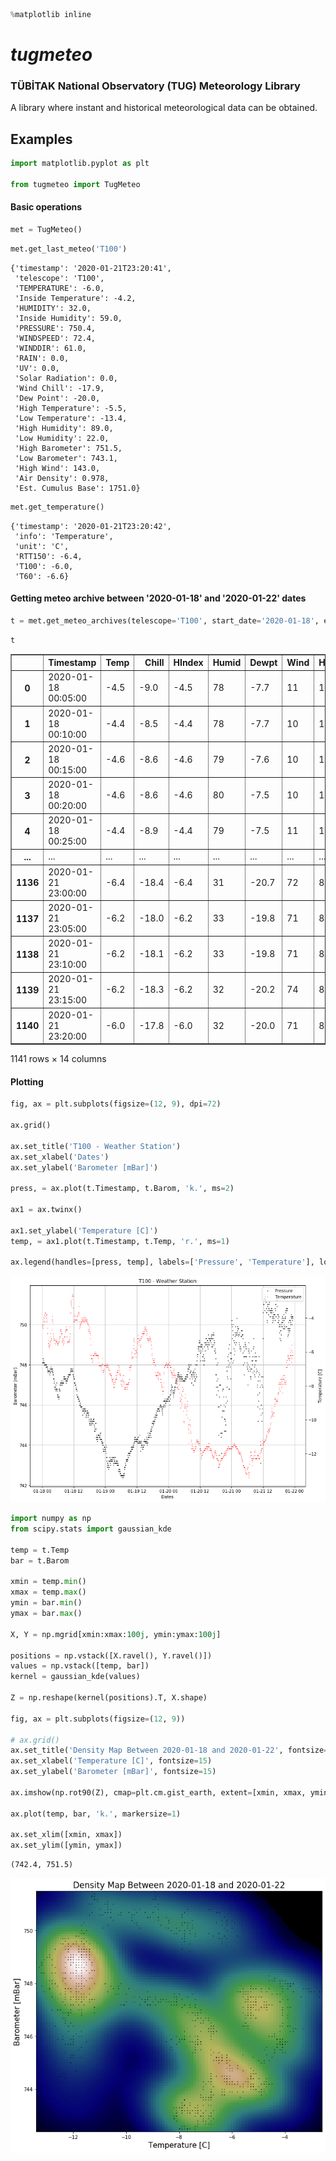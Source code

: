 ```python
%matplotlib inline
```

# ***tugmeteo***

### TÜBİTAK National Observatory (TUG) Meteorology Library

A library where instant and historical meteorological data can be obtained.

## Examples


```python
import matplotlib.pyplot as plt

from tugmeteo import TugMeteo
```

#### Basic operations


```python
met = TugMeteo()
```


```python
met.get_last_meteo('T100')
```




    {'timestamp': '2020-01-21T23:20:41',
     'telescope': 'T100',
     'TEMPERATURE': -6.0,
     'Inside Temperature': -4.2,
     'HUMIDITY': 32.0,
     'Inside Humidity': 59.0,
     'PRESSURE': 750.4,
     'WINDSPEED': 72.4,
     'WINDDIR': 61.0,
     'RAIN': 0.0,
     'UV': 0.0,
     'Solar Radiation': 0.0,
     'Wind Chill': -17.9,
     'Dew Point': -20.0,
     'High Temperature': -5.5,
     'Low Temperature': -13.4,
     'High Humidity': 89.0,
     'Low Humidity': 22.0,
     'High Barometer': 751.5,
     'Low Barometer': 743.1,
     'High Wind': 143.0,
     'Air Density': 0.978,
     'Est. Cumulus Base': 1751.0}




```python
met.get_temperature()
```




    {'timestamp': '2020-01-21T23:20:42',
     'info': 'Temperature',
     'unit': 'C',
     'RTT150': -6.4,
     'T100': -6.0,
     'T60': -6.6}



#### Getting meteo archive between '2020-01-18' and '2020-01-22' dates


```python
t = met.get_meteo_archives(telescope='T100', start_date='2020-01-18', end_date='2020-01-22')
```


```python
t
```




<div>
<style>
    .dataframe tbody tr th:only-of-type {
        vertical-align: middle;
    }

    .dataframe tbody tr th {
        vertical-align: top;
    }

    .dataframe thead th {
        text-align: right;
    }
</style>
<table border="1" class="dataframe">
  <thead>
    <tr style="text-align: right;">
      <th></th>
      <th>Timestamp</th>
      <th>Temp</th>
      <th>Chill</th>
      <th>HIndex</th>
      <th>Humid</th>
      <th>Dewpt</th>
      <th>Wind</th>
      <th>HiWind</th>
      <th>WindDir</th>
      <th>Rain</th>
      <th>Barom</th>
      <th>Solar</th>
      <th>ET</th>
      <th>UV</th>
    </tr>
  </thead>
  <tbody>
    <tr>
      <th>0</th>
      <td>2020-01-18 00:05:00</td>
      <td>-4.5</td>
      <td>-9.0</td>
      <td>-4.5</td>
      <td>78</td>
      <td>-7.7</td>
      <td>11</td>
      <td>16</td>
      <td>315</td>
      <td>0.0</td>
      <td>748.1</td>
      <td>0</td>
      <td>0.000</td>
      <td>0.0</td>
    </tr>
    <tr>
      <th>1</th>
      <td>2020-01-18 00:10:00</td>
      <td>-4.4</td>
      <td>-8.5</td>
      <td>-4.4</td>
      <td>78</td>
      <td>-7.7</td>
      <td>10</td>
      <td>13</td>
      <td>315</td>
      <td>0.0</td>
      <td>748.1</td>
      <td>0</td>
      <td>0.000</td>
      <td>0.0</td>
    </tr>
    <tr>
      <th>2</th>
      <td>2020-01-18 00:15:00</td>
      <td>-4.6</td>
      <td>-8.6</td>
      <td>-4.6</td>
      <td>79</td>
      <td>-7.6</td>
      <td>10</td>
      <td>13</td>
      <td>315</td>
      <td>0.0</td>
      <td>748.1</td>
      <td>0</td>
      <td>0.000</td>
      <td>0.0</td>
    </tr>
    <tr>
      <th>3</th>
      <td>2020-01-18 00:20:00</td>
      <td>-4.6</td>
      <td>-8.6</td>
      <td>-4.6</td>
      <td>80</td>
      <td>-7.5</td>
      <td>10</td>
      <td>13</td>
      <td>315</td>
      <td>0.0</td>
      <td>748.3</td>
      <td>0</td>
      <td>0.000</td>
      <td>0.0</td>
    </tr>
    <tr>
      <th>4</th>
      <td>2020-01-18 00:25:00</td>
      <td>-4.4</td>
      <td>-8.9</td>
      <td>-4.4</td>
      <td>79</td>
      <td>-7.5</td>
      <td>11</td>
      <td>13</td>
      <td>315</td>
      <td>0.0</td>
      <td>748.2</td>
      <td>0</td>
      <td>0.000</td>
      <td>0.0</td>
    </tr>
    <tr>
      <th>...</th>
      <td>...</td>
      <td>...</td>
      <td>...</td>
      <td>...</td>
      <td>...</td>
      <td>...</td>
      <td>...</td>
      <td>...</td>
      <td>...</td>
      <td>...</td>
      <td>...</td>
      <td>...</td>
      <td>...</td>
      <td>...</td>
    </tr>
    <tr>
      <th>1136</th>
      <td>2020-01-21 23:00:00</td>
      <td>-6.4</td>
      <td>-18.4</td>
      <td>-6.4</td>
      <td>31</td>
      <td>-20.7</td>
      <td>72</td>
      <td>82</td>
      <td>68</td>
      <td>0.0</td>
      <td>750.4</td>
      <td>0</td>
      <td>0.025</td>
      <td>0.0</td>
    </tr>
    <tr>
      <th>1137</th>
      <td>2020-01-21 23:05:00</td>
      <td>-6.2</td>
      <td>-18.0</td>
      <td>-6.2</td>
      <td>33</td>
      <td>-19.8</td>
      <td>71</td>
      <td>82</td>
      <td>68</td>
      <td>0.0</td>
      <td>750.2</td>
      <td>0</td>
      <td>0.000</td>
      <td>0.0</td>
    </tr>
    <tr>
      <th>1138</th>
      <td>2020-01-21 23:10:00</td>
      <td>-6.2</td>
      <td>-18.1</td>
      <td>-6.2</td>
      <td>33</td>
      <td>-19.8</td>
      <td>71</td>
      <td>84</td>
      <td>68</td>
      <td>0.0</td>
      <td>750.4</td>
      <td>0</td>
      <td>0.000</td>
      <td>0.0</td>
    </tr>
    <tr>
      <th>1139</th>
      <td>2020-01-21 23:15:00</td>
      <td>-6.2</td>
      <td>-18.3</td>
      <td>-6.2</td>
      <td>32</td>
      <td>-20.2</td>
      <td>74</td>
      <td>87</td>
      <td>68</td>
      <td>0.0</td>
      <td>750.3</td>
      <td>0</td>
      <td>0.000</td>
      <td>0.0</td>
    </tr>
    <tr>
      <th>1140</th>
      <td>2020-01-21 23:20:00</td>
      <td>-6.0</td>
      <td>-17.8</td>
      <td>-6.0</td>
      <td>32</td>
      <td>-20.0</td>
      <td>71</td>
      <td>84</td>
      <td>68</td>
      <td>0.0</td>
      <td>750.4</td>
      <td>0</td>
      <td>0.000</td>
      <td>0.0</td>
    </tr>
  </tbody>
</table>
<p>1141 rows × 14 columns</p>
</div>



#### Plotting


```python
fig, ax = plt.subplots(figsize=(12, 9), dpi=72)

ax.grid()

ax.set_title('T100 - Weather Station')
ax.set_xlabel('Dates')
ax.set_ylabel('Barometer [mBar]')

press, = ax.plot(t.Timestamp, t.Barom, 'k.', ms=2)

ax1 = ax.twinx()

ax1.set_ylabel('Temperature [C]')
temp, = ax1.plot(t.Timestamp, t.Temp, 'r.', ms=1)

ax.legend(handles=[press, temp], labels=['Pressure', 'Temperature'], loc='upper right')
```


![png](docs/output_12_2.png)



```python
import numpy as np
from scipy.stats import gaussian_kde

temp = t.Temp
bar = t.Barom

xmin = temp.min()
xmax = temp.max()
ymin = bar.min()
ymax = bar.max()

X, Y = np.mgrid[xmin:xmax:100j, ymin:ymax:100j]

positions = np.vstack([X.ravel(), Y.ravel()])
values = np.vstack([temp, bar])
kernel = gaussian_kde(values)

Z = np.reshape(kernel(positions).T, X.shape)

fig, ax = plt.subplots(figsize=(12, 9))

# ax.grid()
ax.set_title('Density Map Between 2020-01-18 and 2020-01-22', fontsize=17)
ax.set_xlabel('Temperature [C]', fontsize=15)
ax.set_ylabel('Barometer [mBar]', fontsize=15)

ax.imshow(np.rot90(Z), cmap=plt.cm.gist_earth, extent=[xmin, xmax, ymin, ymax])

ax.plot(temp, bar, 'k.', markersize=1)

ax.set_xlim([xmin, xmax])
ax.set_ylim([ymin, ymax])
```




    (742.4, 751.5)




![png](docs/output_13_1.png)



```python

```
